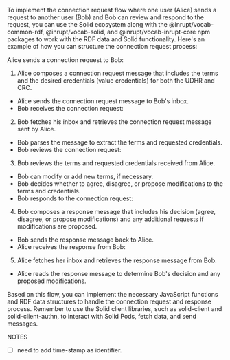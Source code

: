 To implement the connection request flow where one user (Alice) sends a request to another user (Bob) and Bob can review and respond to the request, you can use the Solid ecosystem along with the @inrupt/vocab-common-rdf, @inrupt/vocab-solid, and @inrupt/vocab-inrupt-core npm packages to work with the RDF data and Solid functionality. Here's an example of how you can structure the connection request process:

Alice sends a connection request to Bob:

1. Alice composes a connection request message that includes the terms and the desired credentials (value credentials) for both the UDHR and CRC.
- Alice sends the connection request message to Bob's inbox.
- Bob receives the connection request:

2. Bob fetches his inbox and retrieves the connection request message sent by Alice.
- Bob parses the message to extract the terms and requested credentials.
- Bob reviews the connection request:

3. Bob reviews the terms and requested credentials received from Alice.
- Bob can modify or add new terms, if necessary.
- Bob decides whether to agree, disagree, or propose modifications to the terms and credentials.
- Bob responds to the connection request:

4. Bob composes a response message that includes his decision (agree, disagree, or propose modifications) and any additional requests if modifications are proposed.
- Bob sends the response message back to Alice.
- Alice receives the response from Bob:

5. Alice fetches her inbox and retrieves the response message from Bob.
- Alice reads the response message to determine Bob's decision and any proposed modifications.

Based on this flow, you can implement the necessary JavaScript functions and RDF data structures to handle the connection request and response process. Remember to use the Solid client libraries, such as solid-client and solid-client-authn, to interact with Solid Pods, fetch data, and send messages.


NOTES

- [ ] need to add time-stamp as identifier.